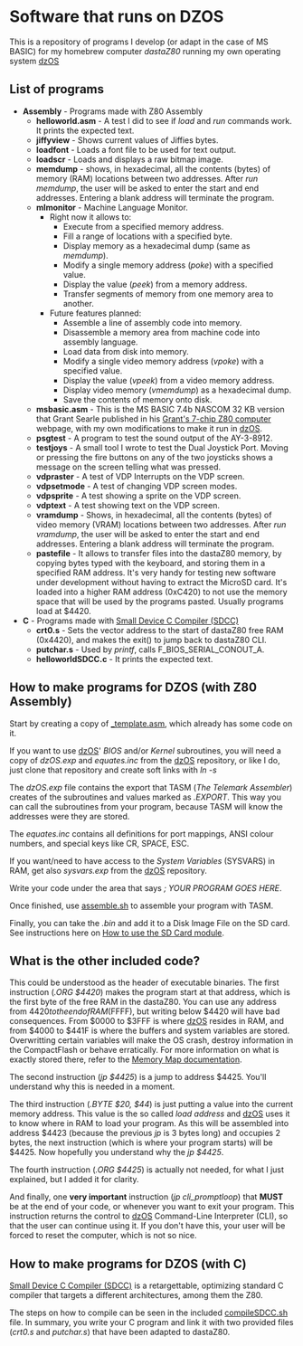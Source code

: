 # Software that runs on DZOS

This is a repository of programs I develop (or adapt in the case of MS BASIC) for my homebrew computer _dastaZ80_ running my own operating system [dzOS](https://github.com/dasta400/dzOS)

## List of programs

* **Assembly** - Programs made with Z80 Assembly
  * **helloworld.asm** - A test I did to see if _load_ and _run_ commands work. It prints the expected text.
  * **jiffyview** - Shows current values of Jiffies bytes.
  * **loadfont** - Loads a font file to be used for text output.
  * **loadscr** - Loads and displays a raw bitmap image.
  * **memdump** - shows, in hexadecimal, all the contents (bytes) of memory (RAM) locations between two addresses. After _run memdump_, the user will be asked to enter the start and end addresses. Entering a blank address will terminate the program.
  * **mlmonitor** - Machine Language Monitor.
    * Right now it allows to:
      * Execute from a specified memory address.
      * Fill a range of locations with a specified byte.
      * Display memory as a hexadecimal dump (same as _memdump_).
      * Modify a single memory address (_poke_) with a specified value.
      * Display the value (_peek_) from a memory address.
      * Transfer segments of memory from one memory area to another.
    * Future features planned:
      * Assemble a line of assembly code into memory.
      * Disassemble a memory area from machine code into assembly language.
      * Load data from disk into memory.
      * Modify a single video memory address (_vpoke_) with a specified value.
      * Display the value (_vpeek_) from a video memory address.
      * Display video memory (_vmemdump_) as a hexadecimal dump.
      * Save the contents of memory onto disk.
  * **msbasic.asm** - This is the MS BASIC 7.4b NASCOM 32 KB version that Grant Searle published in his [Grant's 7-chip Z80 computer](http://searle.x10host.com/z80/SimpleZ80.html) webpage, with my own modifications to make it run in [dzOS](https://github.com/dasta400/dzOS).
  * **psgtest** - A program to test the sound output of the AY-3-8912.
  * **testjoys** - A small tool I wrote to test the Dual Joystick Port. Moving or pressing the fire buttons on any of the two joysticks shows a message on the screen telling what was pressed.
  * **vdpraster** - A test of VDP Interrupts on the VDP screen.
  * **vdpsetmode** - A test of changing VDP screen modes.
  * **vdpsprite** - A test showing a sprite on the VDP screen.
  * **vdptext** - A test showing text on the VDP screen.
  * **vramdump** - Shows, in hexadecimal, all the contents (bytes) of video memory (VRAM) locations between two addresses. After _run vramdump_, the user will be asked to enter the start and end addresses. Entering a blank address will terminate the program.
  * **pastefile** - It allows to transfer files into the dastaZ80 memory, by copying bytes typed with the keyboard, and storing them in a specified RAM address. It's very handy for testing new software under development without having to extract the MicroSD card. It's loaded into a higher RAM address (0xC420) to not use the memory space that will be used by the programs pasted. Usually programs load at $4420.
* **C** - Programs made with [Small Device C Compiler (SDCC)](http://sdcc.sourceforge.net/)
  * **crt0.s** - Sets the vector address to the start of dastaZ80 free RAM (0x4420), and makes the exit() to jump back to dastaZ80 CLI.
  * **putchar.s** - Used by _printf_, calls F_BIOS_SERIAL_CONOUT_A.
  * **helloworldSDCC.c** - It prints the expected text.

## How to make programs for DZOS (with Z80 Assembly)

Start by creating a copy of [_template.asm](https://github.com/dasta400/dzSoftware/blob/main/src/_template.asm), which already has some code on it.

If you want to use [dzOS](https://github.com/dasta400/dzOS)' _BIOS_ and/or _Kernel_ subroutines, you will need a copy of _dzOS.exp_ and _equates.inc_ from the [dzOS](https://github.com/dasta400/dzOS) repository, or like I do, just clone that repository and create soft links with _ln -s_

The _dzOS.exp_ file contains the export that TASM (_The Telemark Assembler_) creates of the subroutines and values marked as _.EXPORT_. This way you can call the subroutines from your program, because TASM will know the addresses were they are stored.

The _equates.inc_ contains all definitions for port mappings, ANSI colour numbers, and special keys like CR, SPACE, ESC.

If you want/need to have access to the _System Variables_ (SYSVARS) in RAM, get also _sysvars.exp_ from the [dzOS](https://github.com/dasta400/dzOS) repository.

Write your code under the area that says _; YOUR PROGRAM GOES HERE_.

Once finished, use [assemble.sh](https://github.com/dasta400/dzSoftware/blob/main/assemble.sh) to assemble your program with TASM.

Finally, you can take the _.bin_ and add it to a Disk Image File on the SD card. See instructions here on [How to use the SD Card module](https://github.com/dasta400/dzOS#how-to-use-the-sd-card-module).

## What is the other included code?

This could be understood as the header of executable binaries. The first instruction (*.ORG $4420*) makes the program start at that address, which is the first byte of the free RAM in the dastaZ80. You can use any address from $4420 to the end of RAM ($FFFF), but writing below $4420 will have bad consequences. From $0000 to $3FFF is where [dzOS](https://github.com/dasta400/dzOS) resides in RAM, and from $4000 to $441F is where the buffers and system variables are stored. Overwritting certain variables will make the OS crash, destroy information in the CompactFlash or behave erratically. For more information on what is exactly stored there, refer to the [Memory Map documentation](https://github.com/dasta400/dzOS/blob/master/docs/dastaZ80%20Memory%20Map.ods).

The second instruction (_jp $4425_) is a jump to address $4425. You'll understand why this is needed in a moment.

The third instruction (_.BYTE $20, $44_) is just putting a value into the current memory address. This value is the so called _load address_ and [dzOS](https://github.com/dasta400/dzOS) uses it to know where in RAM to load your program. As this will be assembled into address $4423 (because the previous _jp_ is 3 bytes long) and occupies 2 bytes, the next instruction (which is where your program starts) will be $4425. Now hopefully you understand why the _jp $4425_.

The fourth instruction (_.ORG $4425_) is actually not needed, for what I just explained, but I added it for clarity.

And finally, one **very important** instruction (_jp cli_promptloop_) that **MUST** be at the end of your code, or whenever you want to exit your program. This instruction returns the control to [dzOS](https://github.com/dasta400/dzOS) Command-Line Interpreter (CLI), so that the user can continue using it. If you don't have this, your user will be forced to reset the computer, which is not so nice.

## How to make programs for DZOS (with C)

[Small Device C Compiler (SDCC)](http://sdcc.sourceforge.net/) is a retargettable, optimizing standard C compiler that targets a different architectures, among them the Z80.

The steps on how to compile can be seen in the included [compileSDCC.sh](https://github.com/dasta400/dzSoftware/tree/main/SDCC/compileSDCC.sh) file. In summary, you write your C program and link it with two provided files (_crt0.s_ and _putchar.s_) that have been adapted to dastaZ80.
